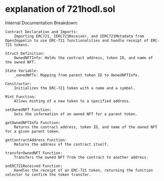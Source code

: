 # explanation of 721hodl.sol

Internal Documentation Breakdown:

    Contract Declaration and Imports:
        Importing ERC721, IERC721Receiver, and IERC721Metadata from OpenZeppelin to use ERC-721 functionalities and handle receipt of ERC-721 tokens.

    Struct Definition:
        OwnedNFTInfo: Holds the contract address, token ID, and name of the owned NFT.

    State Variable:
        _ownedNFTs: Mapping from parent token ID to OwnedNFTInfo.

    Constructor:
        Initializes the ERC-721 token with a name and a symbol.

    Mint Function:
        Allows minting of a new token to a specified address.

    setOwnedNFT Function:
        Sets the information of an owned NFT for a parent token.

    getOwnedNFTInfo Function:
        Returns the contract address, token ID, and name of the owned NFT for a given parent token.

    getContractAddress Function:
        Returns the address of the contract itself.

    transferOwnedNFT Function:
        Transfers the owned NFT from the contract to another address.

    onERC721Received Function:
        Handles the receipt of an ERC-721 token, returning the function selector to confirm the token transfer.

